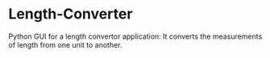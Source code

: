 # Length-Converter

Python GUI for a length convertor application: It converts the measurements of length from one unit to another.
